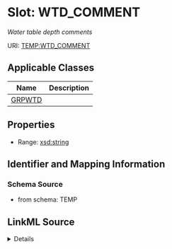 # Slot: WTD_COMMENT
_Water table depth comments_


URI: [TEMP:WTD_COMMENT](https://example.org/TEMP/WTD_COMMENT)



<!-- no inheritance hierarchy -->




## Applicable Classes

| Name | Description |
| --- | --- |
[GRPWTD](GRPWTD.md) | 






## Properties

* Range: [xsd:string](xsd:string)







## Identifier and Mapping Information







### Schema Source


* from schema: TEMP




## LinkML Source

<details>
```yaml
name: WTD_COMMENT
description: Water table depth comments
from_schema: TEMP
rank: 1000
alias: WTD_COMMENT
domain_of:
- GRP_WTD
range: string

```
</details>